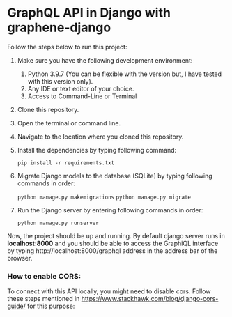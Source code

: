 # GraphQL API in Django with graphene-django


Follow the steps below to run this project:

1.  Make sure you have the following development environment:
    1.  Python 3.9.7 (You can be flexible with the version but, I have tested with this version only).
    1.  Any IDE or text editor of your choice.
    1.  Access to Command-Line or Terminal 

1.  Clone this repository.
1.  Open the terminal or command line.
1.  Navigate to the location where you cloned this repository.
1.  Install the dependencies by typing following command:
  
      `pip install -r requirements.txt`

1.  Migrate Django models to the database (SQLite) by typing following commands in order:

      `python manage.py makemigrations`
      `python manage.py migrate`
      
1.  Run the Django server by entering following commands in order:

      `python manage.py runserver`
      
Now, the project should be up and running. By default django server runs in <b>localhost:8000</b> and you should be able to access the GraphiQL interface by typing
http://localhost:8000/graphql address in the address bar of the browser.

### How to enable CORS:

To connect with this API locally, you might need to disable cors. Follow these steps mentioned in https://www.stackhawk.com/blog/django-cors-guide/ for this purpose:
